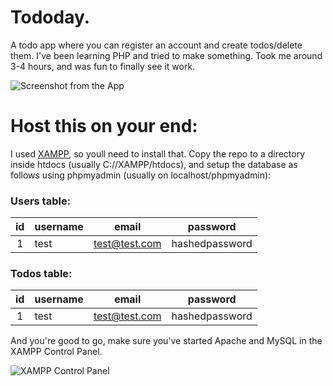 # Tododay.
A todo app where you can register an account and create todos/delete them. I've been learning PHP and tried to make something. Took me around 3-4 hours, and was fun to finally see it work.

![Screenshot from the App](https://imgur.com/C4xGZCy.png)

# Host this on your end:
I used [XAMPP](https://www.apachefriends.org/index.html), so youll need to install that.
Copy the repo to a directory inside htdocs (usually C://XAMPP/htdocs), and setup the database as follows using phpmyadmin (usually on localhost/phpmyadmin):

### Users table:

| id | username | email         | password       |
|:--:|----------|---------------|----------------|
| 1  | test     | test@test.com | hashedpassword |

### Todos table:
| id | username | email         | password       |
|:--:|----------|---------------|----------------|
| 1  | test     | test@test.com | hashedpassword |

And you're good to go, make sure you've started Apache and MySQL in the XAMPP Control Panel.

![XAMPP Control Panel](https://imgur.com/GZtZ1BK.png)
